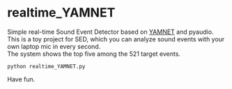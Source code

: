 # realtime_YAMNET
Simple real-time Sound Event Detector based on [YAMNET](https://github.com/tensorflow/models/tree/master/research/audioset/yamnet) and pyaudio.  
This is a toy project for SED, which you can analyze sound events with your own laptop mic in every second.  
The system shows the top five among the 521 target events.  

```
python realtime_YAMNET.py
```
Have fun.
